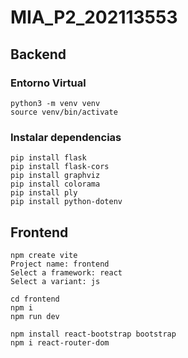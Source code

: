 # MIA_P2_202113553

## Backend

### Entorno Virtual
``` 
python3 -m venv venv
source venv/bin/activate
``` 

### Instalar dependencias
```
pip install flask
pip install flask-cors
pip install graphviz
pip install colorama
pip install ply
pip install python-dotenv
```

## Frontend
```
npm create vite
Project name: frontend
Select a framework: react
Select a variant: js
```

```
cd frontend
npm i
npm run dev
```

```
npm install react-bootstrap bootstrap
npm i react-router-dom
```